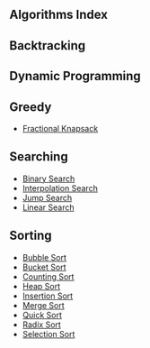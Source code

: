 ## Algorithms Index

**Backtracking**
-----------------


**Dynamic Programming**
-----------------------


**Greedy**
-----------

 - [Fractional Knapsack](https://github.com/krishrahul98/DSA-Library/tree/main/Algorithms/Greedy/Fractional_Knapsack)
 
 **Searching**
 ------------
 
 - [Binary Search](https://github.com/krishrahul98/DSA-Library/tree/main/Algorithms/Searching/Binary_Search)
 - [Interpolation Search](https://github.com/krishrahul98/DSA-Library/tree/main/Algorithms/Searching/Interpolation_Search)
 - [Jump Search](https://github.com/krishrahul98/DSA-Library/tree/main/Algorithms/Searching/Jump_Search)
 - [Linear Search](https://github.com/krishrahul98/DSA-Library/tree/main/Algorithms/Searching/Linear_Search)
 
 **Sorting**
 -----------
 
 - [Bubble Sort](https://github.com/krishrahul98/DSA-Library/tree/main/Algorithms/Sorting/Bubble_Sort)
 - [Bucket Sort](https://github.com/krishrahul98/DSA-Library/tree/main/Algorithms/Sorting/Bucket_Sort)
 - [Counting Sort](https://github.com/krishrahul98/DSA-Library/tree/main/Algorithms/Sorting/Counting_Sort)
 - [Heap Sort](https://github.com/krishrahul98/DSA-Library/tree/main/Algorithms/Sorting/Heap_Sort)
 - [Insertion Sort](https://github.com/krishrahul98/DSA-Library/tree/main/Algorithms/Sorting/Insertion_Sort)
 - [Merge Sort](https://github.com/krishrahul98/DSA-Library/tree/main/Algorithms/Sorting/Merge_Sort)
 - [Quick Sort](https://github.com/krishrahul98/DSA-Library/tree/main/Algorithms/Sorting/Quick_Sort)
 - [Radix Sort](https://github.com/krishrahul98/DSA-Library/tree/main/Algorithms/Sorting/Radix_Sort)
 - [Selection Sort](https://github.com/krishrahul98/DSA-Library/tree/main/Algorithms/Sorting/Selection_Sort)
 
